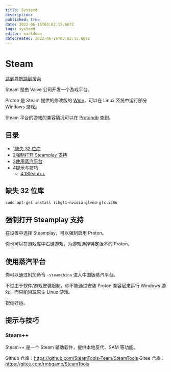 ```yaml
---
title: Systemd
description: 
published: true
date: 2022-06-16T03:02:15.607Z
tags: systemd
editor: markdown
dateCreated: 2022-06-16T03:02:15.607Z
---
```


# Steam

[跳到导航](http://old.deepin.wiki/index.php?title=Steam#mw-head)[跳到搜索](http://old.deepin.wiki/index.php?title=Steam#searchInput)

Steam 是由 Valve 公司开发一个游戏平台。

Proton 是 Steam 提供的修改版的 [Wine](http://old.deepin.wiki/index.php?title=Wine)，可以在 Linux 系统中运行部分 Windows 游戏。

Steam 平台的游戏的兼容情况可以在 [Protondb](https://protondb.com/) 查到。

## 目录



- [1缺失 32 位库](http://old.deepin.wiki/index.php?title=Steam#.E7.BC.BA.E5.A4.B1_32_.E4.BD.8D.E5.BA.93)
- [2强制打开 Steamplay 支持](http://old.deepin.wiki/index.php?title=Steam#.E5.BC.BA.E5.88.B6.E6.89.93.E5.BC.80_Steamplay_.E6.94.AF.E6.8C.81)
- [3使用蒸汽平台](http://old.deepin.wiki/index.php?title=Steam#.E4.BD.BF.E7.94.A8.E8.92.B8.E6.B1.BD.E5.B9.B3.E5.8F.B0)
- 4提示与技巧
  - [4.1Steam++](http://old.deepin.wiki/index.php?title=Steam#Steam.2B.2B)

## 缺失 32 位库

```
sudo apt-get install libgl1-nvidia-glvnd-glx:i386
```

## 强制打开 Steamplay 支持

在设置中选择 Steamplay，可以强制启用 Proton。

你也可以在游戏库中右键游戏，为游戏选择特定版本的 Proton。

## 使用蒸汽平台

你可以通过附加命令 `-steamchina` 进入中国版蒸汽平台。

不过由于软件/游戏安装限制，你不能通过安装 Proton 兼容层来运行 Windows 游戏，而只能游玩原生 Linux 游戏。

祝你好运。

## 提示与技巧

### Steam++

Steam++ 是一个 Steam 辅助软件，提供本地反代、SAM 等功能。

Github 仓库：https://github.com/SteamTools-Team/SteamTools
Gitee 仓库：https://gitee.com/rmbgame/SteamTools